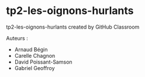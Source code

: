 # tp2-les-oignons-hurlants
tp2-les-oignons-hurlants created by GitHub Classroom

Auteurs :

* Arnaud Bégin
* Carelle Chagnon
* David Poissant-Samson
* Gabriel Geoffroy
